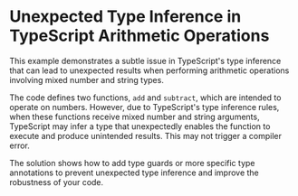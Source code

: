 # Unexpected Type Inference in TypeScript Arithmetic Operations

This example demonstrates a subtle issue in TypeScript's type inference that can lead to unexpected results when performing arithmetic operations involving mixed number and string types. 

The code defines two functions, `add` and `subtract`, which are intended to operate on numbers. However, due to TypeScript's type inference rules, when these functions receive mixed number and string arguments, TypeScript may infer a type that unexpectedly enables the function to execute and produce unintended results. This may not trigger a compiler error. 

The solution shows how to add type guards or more specific type annotations to prevent unexpected type inference and improve the robustness of your code.